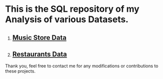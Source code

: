 # This is the SQL repository of my Analysis of various Datasets.

1. ## [Music Store Data](https://github.com/arunnandam/SQL/tree/main/Music_Store_Analysis)
2. ## [Restaurants Data](https://github.com/arunnandam/SQL/tree/main/Restaurant_Orders_MySQL)

Thank you, feel free to contact me for any modifications or contributions to these projects.
